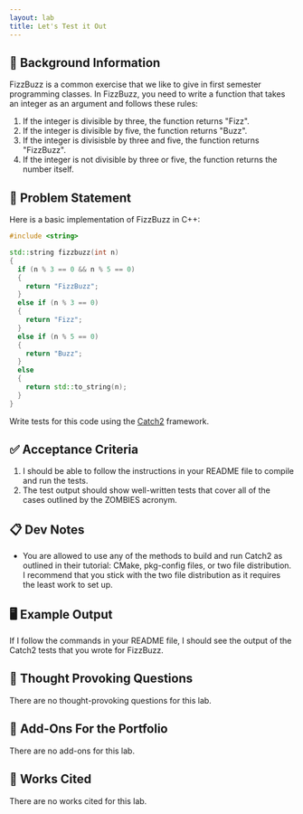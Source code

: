 ```yaml
---
layout: lab
title: Let's Test it Out
---
```


## 🔖 Background Information

FizzBuzz is a common exercise that we like to give in first semester programming classes. In FizzBuzz, you need to write a function that takes an integer as an argument and follows these rules:

1. If the integer is divisible by three, the function returns "Fizz".
2. If the integer is divisible by five, the function returns "Buzz".
3. If the integer is divisisble by three and five, the function returns "FizzBuzz".
4. If the integer is not divisible by three or five, the function returns the number itself.

## 🎯 Problem Statement

Here is a basic implementation of FizzBuzz in C++:

```cpp
#include <string>

std::string fizzbuzz(int n)
{
  if (n % 3 == 0 && n % 5 == 0)
  {
    return "FizzBuzz";
  }
  else if (n % 3 == 0)
  {
    return "Fizz";
  }
  else if (n % 5 == 0)
  {
    return "Buzz";
  }
  else
  {
    return std::to_string(n);
  }
}
```

Write tests for this code using the [Catch2](https://github.com/catchorg/Catch2) framework.

## ✅ Acceptance Criteria

1. I should be able to follow the instructions in your README file to compile and run the tests.
2. The test output should show well-written tests that cover all of the cases outlined by the ZOMBIES acronym.

## 📋 Dev Notes

* You are allowed to use any of the methods to build and run Catch2 as outlined in their tutorial: CMake, pkg-config files, or two file distribution. I recommend that you stick with the two file distribution as it requires the least work to set up.

## 🖥️ Example Output

If I follow the commands in your README file, I should see the output of the Catch2 tests that you wrote for FizzBuzz.

## 📝 Thought Provoking Questions

There are no thought-provoking questions for this lab.

## 💼 Add-Ons For the Portfolio

There are no add-ons for this lab.

## 📘 Works Cited

There are no works cited for this lab.
